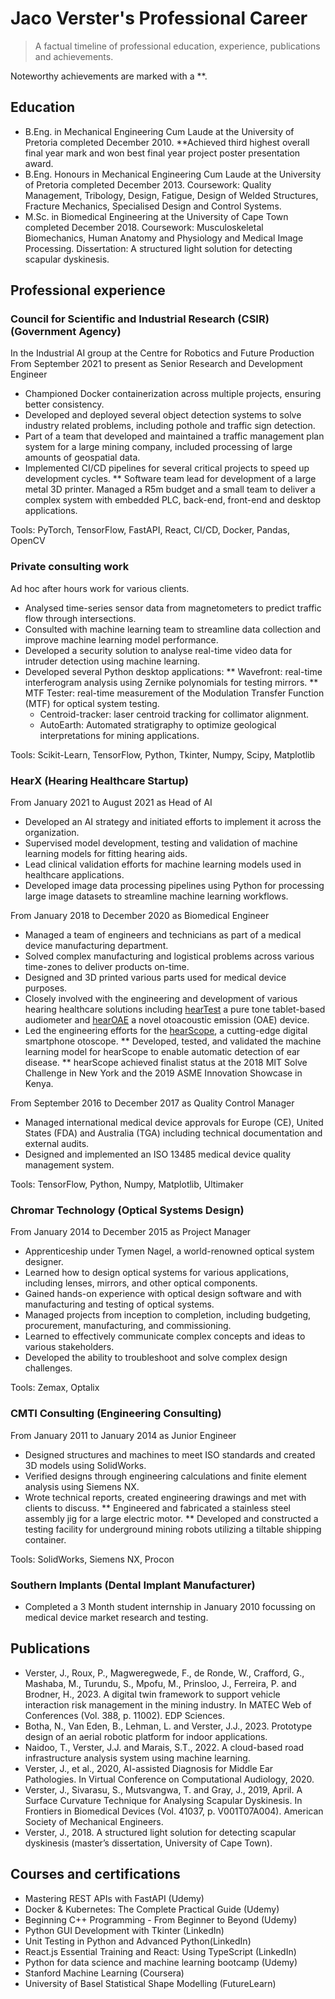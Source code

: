 # Jaco Verster's Professional Career

> A factual timeline of professional education, experience, publications and achievements.

Noteworthy achievements are marked with a \*\*.

## Education

- B.Eng. in Mechanical Engineering Cum Laude at the University of Pretoria completed December 2010.
  \*\*Achieved third highest overall final year mark and won best final year project poster presentation award.
- B.Eng. Honours in Mechanical Engineering Cum Laude at the University of Pretoria completed December 2013.
  Coursework: Quality Management, Tribology, Design, Fatigue, Design of Welded Structures, Fracture Mechanics,
  Specialised Design and Control Systems.
- M.Sc. in Biomedical Engineering at the University of Cape Town completed December 2018.
  Coursework: Musculoskeletal Biomechanics, Human Anatomy and Physiology and Medical Image Processing.
  Dissertation: A structured light solution for detecting scapular dyskinesis.

## Professional experience

### Council for Scientific and Industrial Research (CSIR) (Government Agency)

In the Industrial AI group at the Centre for Robotics and Future Production
From September 2021 to present as Senior Research and Development Engineer

- Championed Docker containerization across multiple projects, ensuring better consistency.
- Developed and deployed several object detection systems to solve industry related problems,
  including pothole and traffic sign detection.
- Part of a team that developed and maintained a traffic management plan system for a large
  mining company, included processing of large amounts of geospatial data.
- Implemented CI/CD pipelines for several critical projects to speed up development cycles.
  \*\* Software team lead for development of a large metal 3D printer. Managed a R5m budget and a small team to
  deliver a complex system with embedded PLC, back-end, front-end and desktop applications.

Tools: PyTorch, TensorFlow, FastAPI, React, CI/CD, Docker, Pandas, OpenCV

### Private consulting work

Ad hoc after hours work for various clients.

- Analysed time-series sensor data from magnetometers to predict traffic flow through intersections.
- Consulted with machine learning team to streamline data collection and improve machine learning model performance.
- Developed a security solution to analyse real-time video data for intruder detection using machine learning.
- Developed several Python desktop applications:
  ** Wavefront: real-time interferogram analysis using Zernike polynomials for testing mirrors.
  ** MTF Tester: real-time measurement of the Modulation Transfer Function (MTF) for optical system testing.
  - Centroid-tracker: laser centroid tracking for collimator alignment.
  - AutoEarth: Automated stratigraphy to optimize geological interpretations for mining applications.

Tools: Scikit-Learn, TensorFlow, Python, Tkinter, Numpy, Scipy, Matplotlib

### HearX (Hearing Healthcare Startup)

From January 2021 to August 2021 as Head of AI

- Developed an AI strategy and initiated efforts to implement it across the organization.
- Supervised model development, testing and validation of machine learning models for fitting hearing aids.
- Lead clinical validation efforts for machine learning models used in healthcare applications.
- Developed image data processing pipelines using Python for processing large image datasets to
  streamline machine learning workflows.

From January 2018 to December 2020 as Biomedical Engineer

- Managed a team of engineers and technicians as part of a medical device manufacturing department.
- Solved complex manufacturing and logistical problems across various time-zones to deliver products on-time.
- Designed and 3D printed various parts used for medical device purposes.
- Closely involved with the engineering and development of various hearing healthcare solutions including
  [hearTest](https://www.hearxgroup.com/heartest) a pure tone tablet-based audiometer and [hearOAE](https://www.hearxgroup.com/hearoae)
  a novel otoacoustic emission (OAE) device.
- Led the engineering efforts for the [hearScope](https://www.hearxgroup.com/hearscope), a cutting-edge digital smartphone otoscope.
  ** Developed, tested, and validated the machine learning model for hearScope to enable automatic detection of ear disease.
  ** hearScope achieved finalist status at the 2018 MIT Solve Challenge in New York and the 2019 ASME Innovation Showcase in Kenya.

From September 2016 to December 2017 as Quality Control Manager

- Managed international medical device approvals for Europe (CE), United States (FDA) and Australia (TGA) including
  technical documentation and external audits.
- Designed and implemented an ISO 13485 medical device quality management system.

Tools: TensorFlow, Python, Numpy, Matplotlib, Ultimaker

### Chromar Technology (Optical Systems Design)

From January 2014 to December 2015 as Project Manager

- Apprenticeship under Tymen Nagel, a world-renowned optical system designer.
- Learned how to design optical systems for various applications, including lenses, mirrors, and other optical components.
- Gained hands-on experience with optical design software and with manufacturing and testing of optical systems.
- Managed projects from inception to completion, including budgeting, procurement, manufacturing, and commissioning.
- Learned to effectively communicate complex concepts and ideas to various stakeholders.
- Developed the ability to troubleshoot and solve complex design challenges.

Tools: Zemax, Optalix

### CMTI Consulting (Engineering Consulting)

From January 2011 to January 2014 as Junior Engineer

- Designed structures and machines to meet ISO standards and created 3D models using SolidWorks.
- Verified designs through engineering calculations and finite element analysis using Siemens NX.
- Wrote technical reports, created engineering drawings and met with clients to discuss.
  ** Engineered and fabricated a stainless steel assembly jig for a large electric motor.
  ** Developed and constructed a testing facility for underground mining robots utilizing a tiltable shipping container.

Tools: SolidWorks, Siemens NX, Procon

### Southern Implants (Dental Implant Manufacturer)

- Completed a 3 Month student internship in January 2010 focussing on medical device market research and testing.

## Publications

- Verster, J., Roux, P., Magweregwede, F., de Ronde, W., Crafford, G., Mashaba, M., Turundu, S., Mpofu, M., Prinsloo, J., Ferreira,
  P. and Brodner, H., 2023. A digital twin framework to support vehicle interaction risk management in the mining industry.
  In MATEC Web of Conferences (Vol. 388, p. 11002). EDP Sciences.
- Botha, N., Van Eden, B., Lehman, L. and Verster, J.J., 2023. Prototype design of an aerial robotic platform for indoor applications.
- Naidoo, T., Verster, J.J. and Marais, S.T., 2022. A cloud-based road infrastructure analysis system using machine learning.
- Verster, J., et al., 2020, AI-assisted Diagnosis for Middle Ear Pathologies. In Virtual Conference on Computational
  Audiology, 2020.
- Verster, J., Sivarasu, S., Mutsvangwa, T. and Gray, J., 2019, April. A Surface Curvature Technique for Analysing Scapular Dyskinesis.
  In Frontiers in Biomedical Devices (Vol. 41037, p. V001T07A004). American Society of Mechanical Engineers.
- Verster, J., 2018. A structured light solution for detecting scapular dyskinesis (master’s dissertation, University of
  Cape Town).

## Courses and certifications

- Mastering REST APIs with FastAPI (Udemy)
- Docker & Kubernetes: The Complete Practical Guide (Udemy)
- Beginning C++ Programming - From Beginner to Beyond (Udemy)
- Python GUI Development with Tkinter (LinkedIn)
- Unit Testing in Python and Advanced Python(LinkedIn)
- React.js Essential Training and React: Using TypeScript (LinkedIn)
- Python for data science and machine learning bootcamp (Udemy)
- Stanford Machine Learning (Coursera)
- University of Basel Statistical Shape Modelling (FutureLearn)

